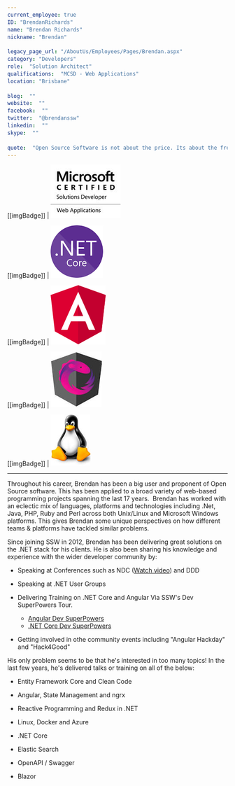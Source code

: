 ```yaml
---
current_employee: true
ID: "BrendanRichards"
name: "Brendan Richards"
nickname: "Brendan"

legacy_page_url: "/AboutUs/Employees/Pages/Brendan.aspx"
category: "Developers"
role:  "Solution Architect"
qualifications:  "MCSD - Web Applications"
location: "Brisbane"

blog:  ""
website:  ""
facebook:  ""
twitter:  "@brendanssw"
linkedin:  ""
skype:  ""

quote:  "Open Source Software is not about the price. Its about the freedom to use and improve your tools."
---
```


[[imgBadge]]
| ![Microsoft Certified Solutions Developer](./Images/Bio/MCSD_2013(rgb)_1477.jpg) 

[[imgBadge]]
| ![dotnetcore.png](./Images/Bio/dotnetcore.png) 

[[imgBadge]]
| ![angular.png](../badges/angular-logo.png) 

[[imgBadge]]
| ![ngrx.jpg](./Images/Bio/ngrx.jpg) 

[[imgBadge]]
| ![liinux.jpg](./Images/Bio/liinux.jpg) 

----


Throughout his career, Brendan has been a big user and proponent of Open Source software. This has been applied to a broad variety of web-based programming projects spanning the last 17 years.  Brendan has worked with an eclectic mix of languages, platforms and technologies including .Net, Java, PHP, Ruby and Perl across both Unix/Linux and Microsoft Windows platforms. This gives Brendan some unique perspectives on how different teams & platforms have tackled similar problems.  

Since joining SSW in 2012, Brendan has been delivering great solutions on the .NET stack for his clients. He is also been sharing his knowledge and experience with the wider developer community by:  

* Speaking at Conferences such as NDC ([Watch video](https://www.youtube.com/watch?v=fGmbXCrgKtg)) and DDD   

* Speaking at .NET User Groups  

* Delivering Training on .NET Core and Angular Via SSW's Dev SuperPowers Tour.  
   * [Angular Dev SuperPowers](https://www.ssw.com.au/ssw/Events/Training/Angular-Superpowers-Tour.aspx)  
   * [.NET Core Dev SuperPowers](https://www.ssw.com.au/ssw/Events/Training/NET-Core-Superpowers-Tour.aspx)  

* Getting involved in othe community events including "Angular Hackday" and "Hack4Good"  

His only problem seems to be that he's interested in too many topics! In the last few years, he's delivered talks or training on all of the below:  

* Entity Framework Core and Clean Code  

* Angular, State Management and ngrx  

* Reactive Programming and Redux in .NET  

* Linux, Docker and Azure  

* .NET Core  

* Elastic Search  

* OpenAPI / Swagger  

* Blazor
